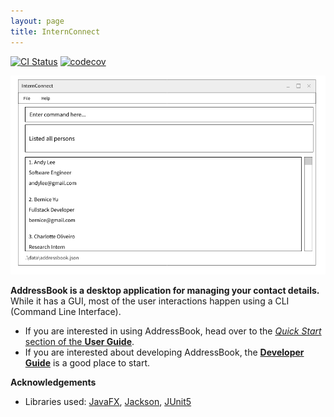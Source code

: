 ```yaml
---
layout: page
title: InternConnect
---
```


[![CI Status](https://github.com/AY2223S1-CS2103-F14-2/tp/actions/workflows/gradle.yml/badge.svg?branch=master&event=push)](https://github.com/AY2223S1-CS2103-F14-2/tp/actions)
[![codecov](https://codecov.io/gh/AY2223S1-CS2103-F14-2/tp/branch/master/graph/badge.svg?token=TENHJGDILP)](https://codecov.io/gh/AY2223S1-CS2103-F14-2/tp)

![Ui](images/Ui.png)

**AddressBook is a desktop application for managing your contact details.** While it has a GUI, most of the user interactions happen using a CLI (Command Line Interface).

* If you are interested in using AddressBook, head over to the [_Quick Start_ section of the **User Guide**](UserGuide.html#quick-start).
* If you are interested about developing AddressBook, the [**Developer Guide**](DeveloperGuide.html) is a good place to start.


**Acknowledgements**

* Libraries used: [JavaFX](https://openjfx.io/), [Jackson](https://github.com/FasterXML/jackson), [JUnit5](https://github.com/junit-team/junit5)
